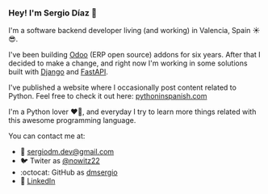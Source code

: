 ### Hey! I'm Sergio Díaz 👋

I'm a software backend developer living (and working) in  Valencia, Spain :sunny::sunglasses:.

I've been building [Odoo](https://odoo.com) (ERP open source) addons for six years. After that I decided to make a change, and right now I'm working in some solutions built with [Django](https://www.djangoproject.com) and [FastAPI](https://fastapi.tiangolo.com).

I've published a website where I occasionally post content related to Python. Feel free to check it out here: <a href="https://pythoninspanish.com" target="_blank">pythoninspanish.com</a>

I'm a Python lover :heart::snake:, and everyday I try to learn more things related with this awesome programming language.

You can contact me at:

- :incoming_envelope: [sergiodm.dev@gmail.com](mailto:sergiodm.dev@gmail.com)
- :bird: Twiter as [@nowitz22](https://twitter.com/nowitz22)
- :octocat: GitHub as [dmsergio](https://github.com/dmsergio)
- :briefcase: [LinkedIn](https://www.linkedin.com/in/sergio-d%C3%ADaz-mart%C3%ADnez-575245153)
